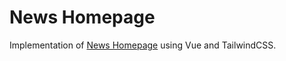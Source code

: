 # News Homepage
Implementation of [News Homepage](https://www.frontendmentor.io/challenges/news-homepage-H6SWTa1MFl/hub) using Vue and TailwindCSS. 